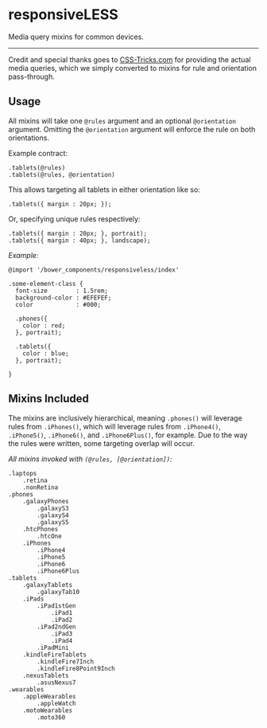 # responsiveLESS
Media query mixins for common devices.

---
Credit and special thanks goes to [CSS-Tricks.com](https://css-tricks.com/snippets/css/media-queries-for-standard-devices/) for 
providing the actual media queries, which we simply converted to mixins for rule and orientation pass-through.

## Usage

All mixins will take one `@rules` argument and an optional `@orientation` argument. Omitting the 
`@orientation` argument will enforce the rule on both orientations.

Example contract: 

    .tablets(@rules)
    .tablets(@rules, @orientation)
    
This allows targeting all tablets in either orientation like so: 

    .tablets({ margin : 20px; });
    
Or, specifying unique rules respectively:

    .tablets({ margin : 20px; }, portrait);
    .tablets({ margin : 40px; }, landscape);
    
*Example:*

    @import '/bower_components/responsiveless/index'
    
    .some-element-class {
      font-size        : 1.5rem;
      background-color : #EFEFEF;
      color            : #000;
            
      .phones({
        color : red;
      }, portrait);
      
      .tablets({
        color : blue;
      }, portrait);

    }


## Mixins Included
The mixins are inclusively hierarchical, meaning `.phones()` will leverage rules from `.iPhones()`, which will 
leverage rules from `.iPhone4()`, `.iPhone5()`, `.iPhone6()`, and `.iPhone6Plus()`, for example. Due to the way the 
rules were written, some targeting overlap will occur. 

*All mixins invoked with `(@rules, [@orientation])`:* 

    .laptops
        .retina
        .nonRetina
    .phones
        .galaxyPhones
            .galaxyS3
            .galaxyS4
            .galaxyS5
        .htcPhones
            .htcOne
        .iPhones
            .iPhone4
            .iPhone5
            .iPhone6
            .iPhone6Plus
    .tablets
        .galaxyTablets
            .galaxyTab10
        .iPads
            .iPad1stGen
                .iPad1
                .iPad2
            .iPad2ndGen
                .iPad3
                .iPad4
            .iPadMini
        .kindleFireTablets
            .kindleFire7Inch
            .kindleFire8Point9Inch
        .nexusTablets
            .asusNexus7
    .wearables
        .appleWearables
            .appleWatch
        .motoWearables
            .moto360
            
